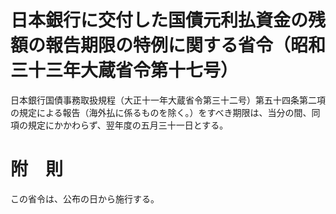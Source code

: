 # 日本銀行に交付した国債元利払資金の残額の報告期限の特例に関する省令（昭和三十三年大蔵省令第十七号）
日本銀行国債事務取扱規程（大正十一年大蔵省令第三十二号）第五十四条第二項の規定による報告（海外払に係るものを除く。）をすべき期限は、当分の間、同項の規定にかかわらず、翌年度の五月三十一日とする。
# 附　則
この省令は、公布の日から施行する。

